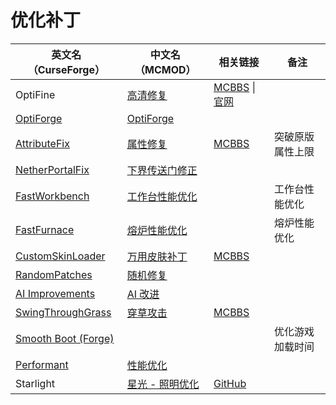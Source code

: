# 优化补丁

| 英文名（CurseForge）                                                                  | 中文名（MCMOD）                                         | 相关链接                                                                                   | 备注             |
| ------------------------------------------------------------------------------------- | ------------------------------------------------------- | ------------------------------------------------------------------------------------------ | ---------------- |
| OptiFine                                                                              | [高清修复](https://www.mcmod.cn/class/36.html)          | [MCBBS](https://www.mcbbs.net/thread-606019-1-1.html) \| [官网](https://optifine.net/home) |                  |
| [OptiForge](https://www.curseforge.com/minecraft/mc-mods/optiforge)                   | [OptiForge](https://www.mcmod.cn/class/2395.html)       |                                                                                            |                  |
| [AttributeFix](https://www.curseforge.com/minecraft/mc-mods/attributefix)             | [属性修复](https://www.mcmod.cn/class/2264.html)        | [MCBBS](https://www.mcbbs.net/thread-939188-1-1.html)                                      | 突破原版属性上限 |
| [NetherPortalFix](https://www.curseforge.com/minecraft/mc-mods/netherportalfix)       | [下界传送门修正](https://www.mcmod.cn/class/811.html)   |                                                                                            |                  |
| [FastWorkbench](https://www.curseforge.com/minecraft/mc-mods/fastworkbench)           | [工作台性能优化](https://www.mcmod.cn/class/1486.html)  |                                                                                            | 工作台性能优化   |
| [FastFurnace](https://www.curseforge.com/minecraft/mc-mods/fastfurnace)               | [熔炉性能优化](https://www.mcmod.cn/class/1485.html)    |                                                                                            | 熔炉性能优化     |
| [CustomSkinLoader](https://www.curseforge.com/minecraft/mc-mods/customskinloader)     | [万用皮肤补丁](https://www.mcmod.cn/class/883.html)     | [MCBBS](https://www.mcbbs.net/thread-269807-1-1.html)                                      |                  |
| [RandomPatches](https://www.curseforge.com/minecraft/mc-mods/randompatches)           | [随机修复](https://www.mcmod.cn/class/2253.html)        |                                                                                            |                  |
| [AI Improvements](https://www.curseforge.com/minecraft/mc-mods/ai-improvements)       | [AI 改进](https://www.mcmod.cn/class/1480.html)         |                                                                                            |                  |
| [SwingThroughGrass](https://www.curseforge.com/minecraft/mc-mods/swingthroughgrass)   | [穿草攻击](https://www.mcmod.cn/class/1465.html)        | [MCBBS](https://www.mcbbs.net/thread-691271-1-1.html)                                      |                  |
| [Smooth Boot (Forge)](https://www.curseforge.com/minecraft/mc-mods/smooth-boot-forge) |                                                         |                                                                                            | 优化游戏加载时间 |
| [Performant](https://www.curseforge.com/minecraft/mc-mods/performant)                 | [性能优化](https://www.mcmod.cn/class/2385.html)        |                                                                                            |                  |
| Starlight                                                                             | [星光 - 照明优化](https://www.mcmod.cn/class/3303.html) | [GitHub](https://github.com/Spottedleaf/Starlight/tree/forge)                              |                  |

